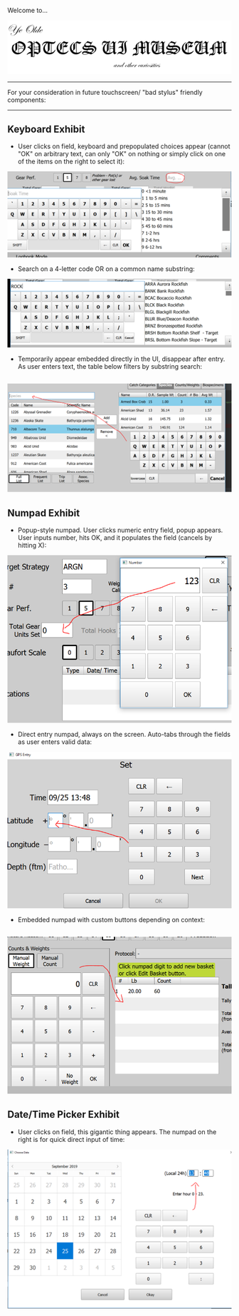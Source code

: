 Welcome to...

![OptecsMuseumTitle](optecs_ui_img/OPTECSUITitle.png)

---

For your consideration in future touchscreen/ "bad stylus" friendly components:

---

## Keyboard Exhibit

- User clicks on field, keyboard and prepopulated choices appear (cannot "OK" on arbitrary text, can only "OK" on nothing or simply click on one of the items on the right to select it):

![Prepopulated Keyboard](optecs_ui_img/keyboard-prepopulated.png)

- Search on a 4-letter code OR on a common name substring:

![Search on 4-letter code or substring](optecs_ui_img/keyboard-filterboth.png)

- Temporarily appear embedded directly in the UI, disappear after entry. As user enters text, the table below filters by substring search:

## ![Search on 4-letter code or substring](optecs_ui_img/keyboard-vanishing.png)

## Numpad Exhibit

- Popup-style numpad. User clicks numeric entry field, popup appears. User inputs number, hits OK, and it populates the field (cancels by hitting X):

![Numpad](optecs_ui_img/numpad-popup.png)

- Direct entry numpad, always on the screen. Auto-tabs through the fields as user enters valid data:

![Numpad](optecs_ui_img/numpad-direct.png)

- Embedded numpad with custom buttons depending on context:

## ![Numpad](optecs_ui_img/numpad-custombuttons.png)

## Date/Time Picker Exhibit

- User clicks on field, this gigantic thing appears. The numpad on the right is for quick direct input of time:

![DateTime](optecs_ui_img/date-time-picker.png)
